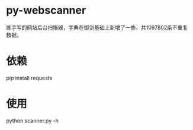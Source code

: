# py-webscanner
练手写的网站后台扫描器，字典在御剑基础上新增了一些，共1097802条不重复数据。

# 依赖
pip install requests

# 使用
python scanner.py -h
